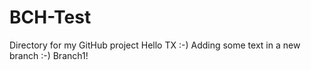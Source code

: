 # BCH-Test
Directory for my GitHub project
Hello TX :-)
Adding some text in a new branch :-) Branch1!